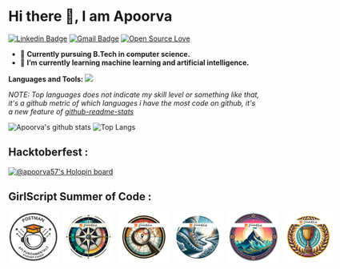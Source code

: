 # Hi there 👋, I am Apoorva

[![Linkedin Badge](https://img.shields.io/badge/-apoorvasingh-blue?style=flat-square&logo=Linkedin&logoColor=white&link=https://www.linkedin.com/in/apoorva-singh57/)](https://www.linkedin.com/in/apoorva-singh57/)
[![Gmail Badge](https://img.shields.io/badge/-apoorvas2075@gmail.com-c14438?style=flat-square&logo=Gmail&logoColor=white&link=mailto:apoorvas2075@gmail.com)](mailto:apoorvas2075@gmail.com)
[![Open Source Love](https://badges.frapsoft.com/os/v1/open-source.svg?v=103)](https://github.com/apoorva57) 

- 🔭 **Currently pursuing B.Tech in computer science.**
- 🌱 **I’m currently learning machine learning and artificial intelligence.**

**Languages and Tools:**
<img height="30" src="https://skillicons.dev/icons?i=python,cpp,java,mysql,html,css,git,js,tensorflow,kotlin,dart,flutter,androidstudio,firebase,figma">

*NOTE: Top languages does not indicate my skill level or something like that, it's a github metric of which languages i have the most code on github, it's a new feature of [github-readme-stats](https://github.com/apoorva57/github-readme-stats)*

![Apoorva's github stats](https://github-readme-stats.vercel.app/api?username=apoorva57&show_icons=true) ![Top Langs](https://github-readme-stats.vercel.app/api/top-langs/?username=apoorva57&layout=compact)

## Hacktoberfest :
[![@apoorva57's Holopin board](https://holopin.me/apoorva57)](https://holopin.io/@apoorva57)

## GirlScript Summer of Code :
<div style='display:flex; align-items:center; gap: 10px;' align='center'>
<img src="https://raw.githubusercontent.com/girlscript/gssoc-website-new/main/public/badges/postman.png" width="100px" height="100px" />
  <img src="https://github.com/girlscript/gssoc-website-new/blob/main/public/badges/1.png" width="100px" height="100px" />
  <img src="https://github.com/girlscript/gssoc-website-new/blob/main/public/badges/2.png" width="100px" height="100px" />
  <img src="https://github.com/girlscript/gssoc-website-new/blob/main/public/badges/3.png" width="100px" height="100px" />
  <img src="https://github.com/girlscript/gssoc-website-new/blob/main/public/badges/4.png" width="100px" height="100px" />
  <img src="https://github.com/girlscript/gssoc-website-new/blob/main/public/badges/5.png" width="100px" height="100px" />
</div>

